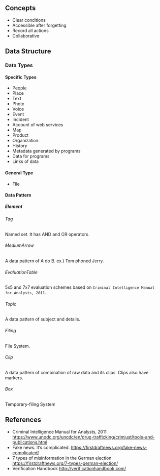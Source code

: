 ## Concepts
- Clear conditions
- Accessible after forgetting
- Record all actions
- Collaborative

## Data Structure
### Data Types
#### Specific Types
- People
- Place
- Text
- Photo
- Voice
- Event
- Incident
- Account of web services
- Map
- Product
- Organization
- History
- Metadata generated by programs
- Data for programs
- Links of data

#### General Type
- File

#### Data Pattern
##### Element
###### Tag
Named set. It has AND and OR operators.
###### MediumArrow
A data pattern of A do B. ex.) Tom phoned Jerry.
###### EvaluationTable
5x5 and 7x7 evaluation schemes based on `Criminal Intelligence Manual for Analysts, 2011`.
###### Topic
A data pattern of subject and details.
###### Filing
File System. 
###### Clip
A data pattern of combination of raw data and its clips. Clips also have markers.
###### Box
Temporary-filing System

## References
- Criminal Intelligence Manual for Analysts, 2011 https://www.unodc.org/unodc/en/drug-trafficking/crimjust/tools-and-publications.html 
- Fake news. It’s complicated. https://firstdraftnews.org/fake-news-complicated/
- 7 types of misinformation in the German election https://firstdraftnews.org/7-types-german-election/
- Verification Handbook http://verificationhandbook.com/
